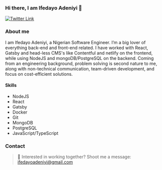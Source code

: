 ### Hi there, I am Ifedayo Adeniyi 👋

<!--
**Adeniyii/Adeniyii** is a ✨ _special_ ✨ repository because its `README.md` (this file) appears on your GitHub profile.

Here are some ideas to get you started:

- 🔭 I’m currently working on ...
- 🌱 I’m currently learning ...
- 👯 I’m looking to collaborate on ...
- 🤔 I’m looking for help with ...
- 💬 Ask me about ...
- 📫 How to reach me: ...
- 😄 Pronouns: ...
- ⚡ Fun fact: ...
-->
[![Twitter Link](https://img.shields.io/twitter/follow/shrekthewall?color=1DA1F2&label=%40Adeniyii&logo=Twitter&style=flat)](https://twitter.com/shrekthewall)

### About me

I am Ifedayo Adeniyi, a Nigerian Software Engineer. I’m a big lover of everything back-end and front-end related. I have worked with React, Gatsby and head-less CMS's like Contentful and netlify on the frontend, while using NodeJS and mongoDB/PostgreSQL on the backend. Coming from an engineering background, problem solving is second nature to me, along with non-technical communication, team-driven development, and focus on cost-efficient solutions.

#### Skills
- NodeJS
- React
- Gatsby
- Docker
- Git
- MongoDB
- PostgreSQL
- JavaScript/TypeScript

### Contact

> :email: Interested in working together? Shoot me a message: ifedayoadeniyi@gmail.com
